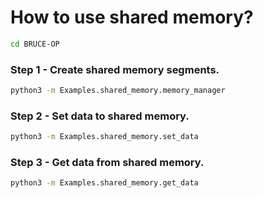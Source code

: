 # How to use shared memory?
```bash
cd BRUCE-OP
```

### Step 1 - Create shared memory segments.
```bash
python3 -m Examples.shared_memory.memory_manager
```

### Step 2 - Set data to shared memory.
```bash
python3 -m Examples.shared_memory.set_data
```

### Step 3 - Get data from shared memory.
```bash
python3 -m Examples.shared_memory.get_data
```